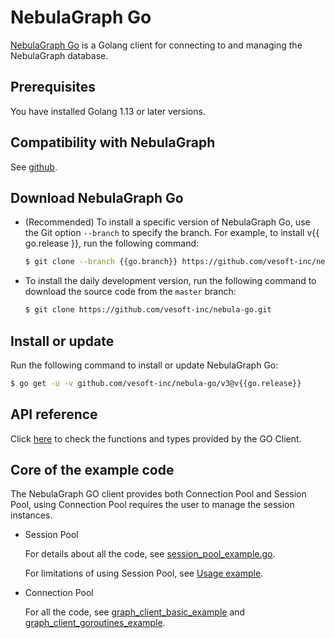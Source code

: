 # NebulaGraph Go

[NebulaGraph Go](https://github.com/vesoft-inc/nebula-go/tree/{{go.branch}}) is a Golang client for connecting to and managing the NebulaGraph database.

## Prerequisites

You have installed Golang 1.13 or later versions.

## Compatibility with NebulaGraph

See [github](https://github.com/vesoft-inc/nebula-go/tree/{{go.branch}}).

## Download NebulaGraph Go

- (Recommended) To install a specific version of NebulaGraph Go, use the Git option `--branch` to specify the branch. For example, to install v{{ go.release }}, run the following command:

  ```bash
  $ git clone --branch {{go.branch}} https://github.com/vesoft-inc/nebula-go.git
  ```

- To install the daily development version, run the following command to download the source code from the `master` branch:

  ```bash
  $ git clone https://github.com/vesoft-inc/nebula-go.git
  ```

## Install or update

Run the following command to install or update NebulaGraph Go:

```bash
$ go get -u -v github.com/vesoft-inc/nebula-go/v3@v{{go.release}}
```

## API reference

Click [here](https://pkg.go.dev/github.com/vesoft-inc/nebula-go/v3#section-documentation) to check the functions and types provided by the GO Client.

## Core of the example code

The NebulaGraph GO client provides both Connection Pool and Session Pool, using Connection Pool requires the user to manage the session instances.

- Session Pool  

  For details about all the code, see [session_pool_example.go](https://github.com/vesoft-inc/nebula-go/blob/{{go.branch}}/examples/session_pool_example/session_pool_example.go).

  For limitations of using Session Pool, see [Usage example](https://github.com/vesoft-inc/nebula-go/blob/{{go.branch}}/README.md#usage-example).

- Connection Pool
  
  For all the code, see [graph_client_basic_example](https://github.com/vesoft-inc/nebula-go/blob/{{go.branch}}/examples/basic_example/graph_client_basic_example.go) and [graph_client_goroutines_example](https://github.com/vesoft-inc/nebula-go/blob/{{go.branch}}/examples/gorountines_example/graph_client_goroutines_example.go).
